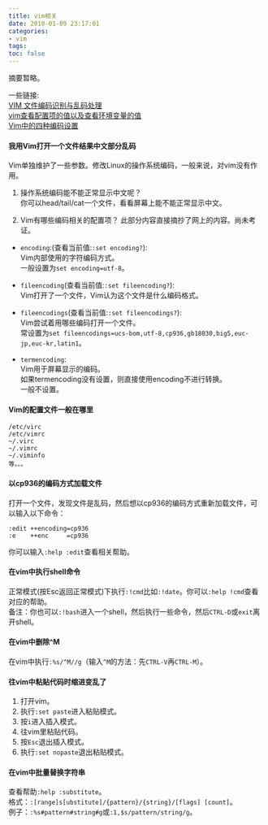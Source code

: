 ```yaml
---
title: vim相关
date: 2018-01-09 23:17:01
categories:
- vim
tags:
toc: false
---
```

摘要暂略。  

<!-- more -->

一些链接:  
[VIM 文件编码识别与乱码处理](edyfox.codecarver.org/html/vim_fileencodings_detection.html)  
[vim查看配置项的值以及查看环境变量的值](https://www.douban.com/note/413404532/)  
[Vim中的四种编码设置](https://blog.wangmingkuo.com/four-encoding-style-in-vim/)  

#### 我用Vim打开一个文件结果中文部分乱码  

Vim单独维护了一些参数。修改Linux的操作系统编码，一般来说，对vim没有作用。  

1. 操作系统编码能不能正常显示中文呢？  
你可以head/tail/cat一个文件，看看屏幕上能不能正常显示中文。  

2. Vim有哪些编码相关的配置项？
此部分内容直接摘抄了网上的内容。尚未考证。  

* `encoding`:(查看当前值:`:set encoding?`):  
  Vim内部使用的字符编码方式。  
  一般设置为`set encoding=utf-8`。  

- `fileencoding`(查看当前值:`:set fileencoding?`):  
  Vim打开了一个文件，Vim认为这个文件是什么编码格式。  

+ `fileencodings`(查看当前值:`:set fileencodings?`):  
  Vim尝试着用哪些编码打开一个文件。  
  常设置为`set fileencodings=ucs-bom,utf-8,cp936,gb18030,big5,euc-jp,euc-kr,latin1`。  

* `termencoding`:  
  Vim用于屏幕显示的编码。  
  如果termencoding没有设置，则直接使用encoding不进行转换。  
  一般不设置。  

#### Vim的配置文件一般在哪里  
```
/etc/virc
/etc/vimrc
~/.virc
~/.vimrc
~/.viminfo
等。。。
```

#### 以cp936的编码方式加载文件
打开一个文件，发现文件是乱码，然后想以cp936的编码方式重新加载文件，可以输入以下命令：
```
:edit ++encoding=cp936
:e    ++enc     =cp936
```
你可以输入`:help :edit`查看相关帮助。

#### 在vim中执行shell命令
正常模式(按Esc返回正常模式)下执行`:!cmd`比如`:!date`。你可以`:help !cmd`查看对应的帮助。  
备注：你也可以`:!bash`进入一个shell，然后执行一些命令，然后`CTRL-D`或`exit`离开shell。

#### 在vim中删除^M
在vim中执行`:%s/^M//g`（输入`^M`的方法：先`CTRL-V`再`CTRL-M`）。

#### 往vim中粘贴代码时缩进变乱了
1. 打开vim。
2. 执行`:set paste`进入粘贴模式。
3. 按`i`进入插入模式。
4. 往vim里粘贴代码。
5. 按`Esc`退出插入模式。
6. 执行`:set nopaste`退出粘贴模式。

#### 在vim中批量替换字符串
查看帮助`:help :substitute`。  
格式：`:[range]s[ubstitute]/{pattern}/{string}/[flags] [count]`。  
例子：`:%s#pattern#string#g`或`:1,$s/pattern/string/g`。  
